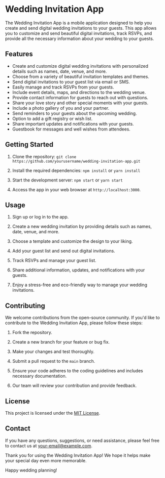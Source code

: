 # Wedding Invitation App

The Wedding Invitation App is a mobile application designed to help you create and send digital wedding invitations to your guests. This app allows you to customize and send beautiful digital invitations, track RSVPs, and provide all the necessary information about your wedding to your guests.

## Features

- Create and customize digital wedding invitations with personalized details such as names, date, venue, and more.
- Choose from a variety of beautiful invitation templates and themes.
- Send digital invitations to your guest list via email or SMS.
- Easily manage and track RSVPs from your guests.
- Include event details, maps, and directions to the wedding venue.
- Provide contact information for guests to reach out with questions.
- Share your love story and other special moments with your guests.
- Include a photo gallery of you and your partner.
- Send reminders to your guests about the upcoming wedding.
- Option to add a gift registry or wish list.
- Share important updates and notifications with your guests.
- Guestbook for messages and well wishes from attendees.

## Getting Started

1. Clone the repository: `git clone https://github.com/yourusername/wedding-invitation-app.git`

2. Install the required dependencies: `npm install` or `yarn install`

3. Start the development server: `npm start` or `yarn start`

4. Access the app in your web browser at `http://localhost:3000`.

## Usage

1. Sign up or log in to the app.

2. Create a new wedding invitation by providing details such as names, date, venue, and more.

3. Choose a template and customize the design to your liking.

4. Add your guest list and send out digital invitations.

5. Track RSVPs and manage your guest list.

6. Share additional information, updates, and notifications with your guests.

7. Enjoy a stress-free and eco-friendly way to manage your wedding invitations.

## Contributing

We welcome contributions from the open-source community. If you'd like to contribute to the Wedding Invitation App, please follow these steps:

1. Fork the repository.

2. Create a new branch for your feature or bug fix.

3. Make your changes and test thoroughly.

4. Submit a pull request to the `main` branch.

5. Ensure your code adheres to the coding guidelines and includes necessary documentation.

6. Our team will review your contribution and provide feedback.

## License

This project is licensed under the [MIT License](LICENSE).

## Contact

If you have any questions, suggestions, or need assistance, please feel free to contact us at [your-email@example.com](mailto:your-email@example.com).

Thank you for using the Wedding Invitation App! We hope it helps make your special day even more memorable.

Happy wedding planning!
